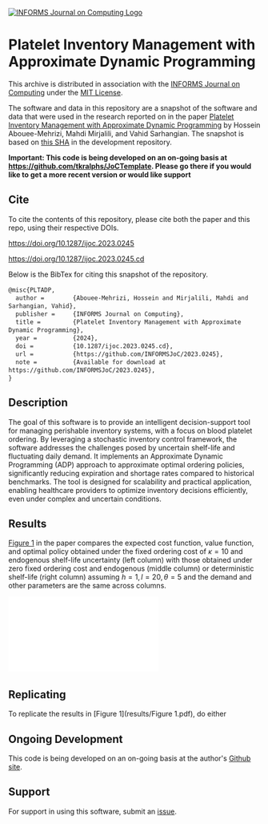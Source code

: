 [![INFORMS Journal on Computing Logo](https://INFORMSJoC.github.io/logos/INFORMS_Journal_on_Computing_Header.jpg)](https://pubsonline.informs.org/journal/ijoc)

# Platelet Inventory Management with Approximate Dynamic Programming

This archive is distributed in association with the [INFORMS Journal on
Computing](https://pubsonline.informs.org/journal/ijoc) under the [MIT License](LICENSE).

The software and data in this repository are a snapshot of the software and data
that were used in the research reported on in the paper 
[Platelet Inventory Management with Approximate Dynamic Programming](https://doi.org/10.1287/ijoc.2023.0245) by Hossein Abouee-Mehrizi, Mahdi Mirjalili, and Vahid Sarhangian. 
The snapshot is based on 
[this SHA](https://github.com/tkralphs/JoCTemplate/commit/f7f30c63adbcb0811e5a133e1def696b74f3ba15) 
in the development repository. 

**Important: This code is being developed on an on-going basis at 
https://github.com/tkralphs/JoCTemplate. Please go there if you would like to
get a more recent version or would like support**

## Cite

To cite the contents of this repository, please cite both the paper and this repo, using their respective DOIs.

https://doi.org/10.1287/ijoc.2023.0245

https://doi.org/10.1287/ijoc.2023.0245.cd

Below is the BibTex for citing this snapshot of the repository.

```
@misc{PLTADP,
  author =        {Abouee-Mehrizi, Hossein and Mirjalili, Mahdi and Sarhangian, Vahid},
  publisher =     {INFORMS Journal on Computing},
  title =         {Platelet Inventory Management with Approximate Dynamic Programming},
  year =          {2024},
  doi =           {10.1287/ijoc.2023.0245.cd},
  url =           {https://github.com/INFORMSJoC/2023.0245},
  note =          {Available for download at https://github.com/INFORMSJoC/2023.0245},
}  
```

## Description

The goal of this software is to provide an intelligent decision-support tool for managing perishable inventory systems, with a focus on blood platelet ordering. By leveraging a stochastic inventory control framework, the software addresses the challenges posed by uncertain shelf-life and fluctuating daily demand. It implements an Approximate Dynamic Programming (ADP) approach to approximate optimal ordering policies, significantly reducing expiration and shortage rates compared to historical benchmarks. The tool is designed for scalability and practical application, enabling healthcare providers to optimize inventory decisions efficiently, even under complex and uncertain conditions.


## Results

[Figure 1](results/Figure%201.pdf) in the paper compares the expected cost function, value function, and optimal policy obtained under the fixed
ordering cost of $κ = 10$ and endogenous shelf-life uncertainty (left column) with those obtained under
zero fixed ordering cost and endogenous (middle column) or deterministic shelf-life (right column)
assuming $h = 1, \, l = 20, \, θ = 5$ and the demand and other parameters are the same across columns.

![Figure 1](results/Figure%201.pdf)


## Replicating

To replicate the results in [Figure 1](results/Figure 1.pdf), do either


## Ongoing Development

This code is being developed on an on-going basis at the author's
[Github site](https://github.com/mhdmjli).

## Support

For support in using this software, submit an
[issue](https://github.com/tkralphs/JoCTemplate/issues/new).
